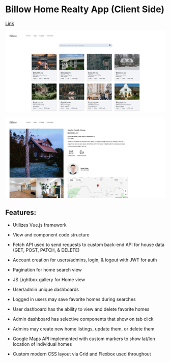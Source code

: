 # Billow Home Realty App (Client Side)

[Link](https://billow-client.firebaseapp.com/)

![Search view](./README-imgs/billow-search-img.jpg)

![Home view](./README-imgs/billow-home-img.jpg)

## Features:

* Utilizes Vue.js framework

* View and component code structure

* Fetch API used to send requests to custom back-end API for house data (GET, POST, PATCH, & DELETE)

* Account creation for users/admins, login, & logout with JWT for auth

* Pagination for home search view

* JS Lightbox gallery for Home view

* User/admin unique dashboards

* Logged in users may save favorite homes during searches

* User dashboard has the ability to view and delete favorite homes

* Admin dashboard has selective components that show on tab click

* Admins may create new home listings, update them, or delete them

* Google Maps API implemented with custom markers to show lat/lon location of individual homes

* Custom modern CSS layout via Grid and Flexbox used throughout 